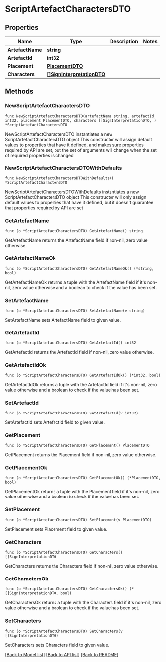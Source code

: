 # ScriptArtefactCharactersDTO

## Properties

Name | Type | Description | Notes
------------ | ------------- | ------------- | -------------
**ArtefactName** | **string** |  | 
**ArtefactId** | **int32** |  | 
**Placement** | [**PlacementDTO**](PlacementDTO.md) |  | 
**Characters** | [**[]SignInterpretationDTO**](SignInterpretationDTO.md) |  | 

## Methods

### NewScriptArtefactCharactersDTO

`func NewScriptArtefactCharactersDTO(artefactName string, artefactId int32, placement PlacementDTO, characters []SignInterpretationDTO, ) *ScriptArtefactCharactersDTO`

NewScriptArtefactCharactersDTO instantiates a new ScriptArtefactCharactersDTO object
This constructor will assign default values to properties that have it defined,
and makes sure properties required by API are set, but the set of arguments
will change when the set of required properties is changed

### NewScriptArtefactCharactersDTOWithDefaults

`func NewScriptArtefactCharactersDTOWithDefaults() *ScriptArtefactCharactersDTO`

NewScriptArtefactCharactersDTOWithDefaults instantiates a new ScriptArtefactCharactersDTO object
This constructor will only assign default values to properties that have it defined,
but it doesn't guarantee that properties required by API are set

### GetArtefactName

`func (o *ScriptArtefactCharactersDTO) GetArtefactName() string`

GetArtefactName returns the ArtefactName field if non-nil, zero value otherwise.

### GetArtefactNameOk

`func (o *ScriptArtefactCharactersDTO) GetArtefactNameOk() (*string, bool)`

GetArtefactNameOk returns a tuple with the ArtefactName field if it's non-nil, zero value otherwise
and a boolean to check if the value has been set.

### SetArtefactName

`func (o *ScriptArtefactCharactersDTO) SetArtefactName(v string)`

SetArtefactName sets ArtefactName field to given value.


### GetArtefactId

`func (o *ScriptArtefactCharactersDTO) GetArtefactId() int32`

GetArtefactId returns the ArtefactId field if non-nil, zero value otherwise.

### GetArtefactIdOk

`func (o *ScriptArtefactCharactersDTO) GetArtefactIdOk() (*int32, bool)`

GetArtefactIdOk returns a tuple with the ArtefactId field if it's non-nil, zero value otherwise
and a boolean to check if the value has been set.

### SetArtefactId

`func (o *ScriptArtefactCharactersDTO) SetArtefactId(v int32)`

SetArtefactId sets ArtefactId field to given value.


### GetPlacement

`func (o *ScriptArtefactCharactersDTO) GetPlacement() PlacementDTO`

GetPlacement returns the Placement field if non-nil, zero value otherwise.

### GetPlacementOk

`func (o *ScriptArtefactCharactersDTO) GetPlacementOk() (*PlacementDTO, bool)`

GetPlacementOk returns a tuple with the Placement field if it's non-nil, zero value otherwise
and a boolean to check if the value has been set.

### SetPlacement

`func (o *ScriptArtefactCharactersDTO) SetPlacement(v PlacementDTO)`

SetPlacement sets Placement field to given value.


### GetCharacters

`func (o *ScriptArtefactCharactersDTO) GetCharacters() []SignInterpretationDTO`

GetCharacters returns the Characters field if non-nil, zero value otherwise.

### GetCharactersOk

`func (o *ScriptArtefactCharactersDTO) GetCharactersOk() (*[]SignInterpretationDTO, bool)`

GetCharactersOk returns a tuple with the Characters field if it's non-nil, zero value otherwise
and a boolean to check if the value has been set.

### SetCharacters

`func (o *ScriptArtefactCharactersDTO) SetCharacters(v []SignInterpretationDTO)`

SetCharacters sets Characters field to given value.



[[Back to Model list]](../README.md#documentation-for-models) [[Back to API list]](../README.md#documentation-for-api-endpoints) [[Back to README]](../README.md)


